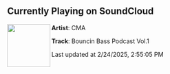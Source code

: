 ## Currently Playing on SoundCloud

[<img align="left" width="100" src="https://i1.sndcdn.com/artworks-JDsaaF45IWoKzSoF-79Wkxg-t500x500.png">](https://soundcloud.com/cmabounce/bouncin-bass-vol1)

**Artist**: CMA 

**Track**: Bouncin Bass Podcast Vol.1

Last updated at 2/24/2025, 2:55:05 PM
